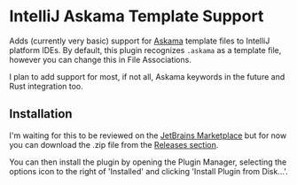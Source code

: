 # IntelliJ Askama Template Support
Adds (currently very basic) support for [Askama](https://github.com/djc/askama) template files to IntelliJ platform IDEs.
By default, this plugin recognizes `.askama` as a template file, however you can change this in File Associations.

I plan to add support for most, if not all, Askama keywords in the future and Rust integration too.

## Installation
I'm waiting for this to be reviewed on the [JetBrains Marketplace](https://plugins.jetbrains.com/plugin/16591-askama-template-support) but for now you can download the .zip file from the [Releases section](https://github.com/SamJakob/intellij-askama-template-plugin/releases/).

You can then install the plugin by opening the Plugin Manager, selecting the options icon to the right of 'Installed' and clicking 'Install Plugin from Disk...'.
